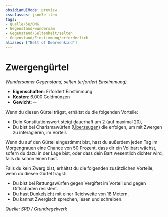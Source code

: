 ```yaml
---
obsidianUIMode: preview
cssclasses: json5e-item
tags:
- Quelle/5e/DMG
- Gegenstand/wundersam
- Gegenstand/Seltenheit/selten
- Gegenstand/Einstimmung/erforderlich
aliases: ["Belt of Dwarvenkind"]
---
```

# Zwergengürtel
*Wundersamer Gegenstand, selten (erfordert Einstimmung)*  

- **Eigenschaften**: Erfordert Einstimmung
- **Kosten**: 6.000 Goldmünzen
- **Gewicht**: ⏤

Wenn du diesen Gürtel trägst, erhältst du die folgenden Vorteile:

- Dein Konstitutionswert steigt dauerhaft um 2 (auf maximal 20),
- Du bist bei Charismawürfen ([Überzeugen](rules/skills.md#Persuasion)) die erfolgen, um mit Zwergen zu interagieren, im Vorteil. 

Wenn du auf den Gürtel eingestimmt bist, hast du außerdem jeden Tag im Morgengrauen eine Chance von 50 Prozent, dass dir ein Vollbart wächst, sofern du dazu in der Lage bist, oder dass dein Bart wesentlich dichter wird, falls du schon einen hast.

Falls du kein Zwerg bist, erhältst du die folgenden zusätzlichen Vorteile, wenn du diesen Gürtel trägst:

- Du bist bei Rettungswürfen gegen Vergiftet im Vorteil und gegen Giftschaden resistent. 
- Du hast [Dunkelsicht](rules/senses.md#darkvision) mit einer Reichweite von 18 Metern.
- Du kannst Zwergisch sprechen, lesen und schreiben.  

*Quelle: SRD / Grundregelwerk*